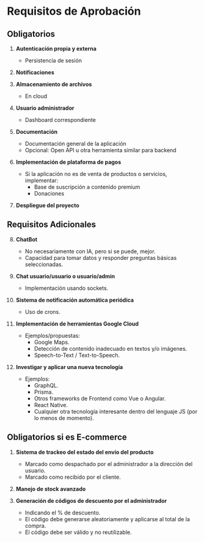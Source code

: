 # Requisitos de Aprobación

## Obligatorios

1. **Autenticación propia y externa** 
   - Persistencia de sesión

2. **Notificaciones**

3. **Almacenamiento de archivos**
   - En cloud

4. **Usuario administrador**
   - Dashboard correspondiente

5. **Documentación**
   - Documentación general de la aplicación
   - Opcional: Open API u otra herramienta similar para backend

6. **Implementación de plataforma de pagos**
   - Si la aplicación no es de venta de productos o servicios, implementar:
     - Base de suscripción a contenido premium
     - Donaciones

7. **Despliegue del proyecto**

## Requisitos Adicionales

8. **ChatBot**
   - No necesariamente con IA, pero si se puede, mejor.
   - Capacidad para tomar datos y responder preguntas básicas seleccionadas.

9. **Chat usuario/usuario o usuario/admin**
   - Implementación usando sockets.

10. **Sistema de notificación automática periódica**
    - Uso de crons.

11. **Implementación de herramientas Google Cloud**
    - Ejemplos/propuestas:
      - Google Maps.
      - Detección de contenido inadecuado en textos y/o imágenes.
      - Speech-to-Text / Text-to-Speech.

12. **Investigar y aplicar una nueva tecnología**
    - Ejemplos:
      - GraphQL.
      - Prisma.
      - Otros frameworks de Frontend como Vue o Angular.
      - React Native.
      - Cualquier otra tecnología interesante dentro del lenguaje JS (por lo menos de momento).

## Obligatorios si es E-commerce

1. **Sistema de trackeo del estado del envío del producto**
   - Marcado como despachado por el administrador a la dirección del usuario.
   - Marcado como recibido por el cliente.

2. **Manejo de stock avanzado**

3. **Generación de códigos de descuento por el administrador**
   - Indicando el % de descuento.
   - El código debe generarse aleatoriamente y aplicarse al total de la compra.
   - El código debe ser válido y no reutilizable.
